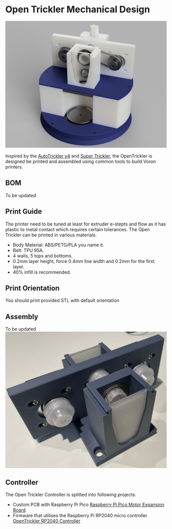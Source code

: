 Open Trickler Mechanical Design
===========

![render](Resources/render.PNG)

Inspired by the [AutoTrickler v4](https://autotrickler.com/pages/autotrickler-v4) and [Super Trickler](https://supertrickler.com.au/), the OpenTrickler is designed be printed and assembled using common tools to build Voron printers.


BOM
---------
To be updated

Print Guide
---------
The printer need to be tuned at least for extruder e-stepts and flow as it has plastic to metal contact which requires certain tolerances. The Open Trickler can be printed in various materials.

 * Body Material: ABS/PETG/PLA you name it.
 * Belt: TPU 95A.
 * 4 walls, 5 tops and bottoms.
 * 0.2mm layer height, force 0.4mm line width and 0.2mm for the first layer.
 * 40% infill is recommended.

Print Orientation 
---------

You should print provided STL with default orientation


Assembly 
---------
To be updated
![assembly](Resources/assembly.PNG)


Controller
--------
The Open Trickler Controller is splitted into following projects: 

 * Custom PCB with Raspberry Pi Pico [Raspberry Pi Pico Motor Expansion Board](https://github.com/eamars/RaspberryPi-Pico-Motor-Expansion-Board)
 * Firmware that utilises the Raspberry Pi RP2040 micro controller [OpenTrickler RP2040 Controller](https://github.com/eamars/OpenTrickler-RP2040-Controller)
